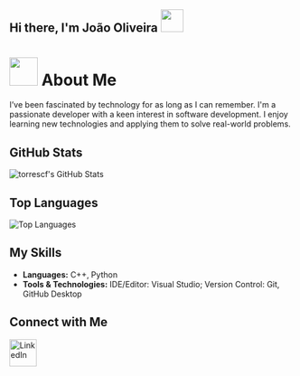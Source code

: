 ## Hi there, I'm João Oliveira <img src="https://raw.githubusercontent.com/innng/innng/master/assets/kyubey.gif" height="40" />

 # <img src="https://media.giphy.com/media/VgCDAzcKvsR6OM0uWg/giphy.gif" width="50"> About Me

I’ve been fascinated by technology for as long as I can remember. I'm a passionate developer with a keen interest in software development. I enjoy learning new technologies and applying them to solve real-world problems.

## GitHub Stats

![torrescf's GitHub Stats](https://github-readme-stats.vercel.app/api?username=torrescf&show_icons=true&theme=radical)

## Top Languages 

![Top Languages](https://github-readme-stats.vercel.app/api/top-langs/?username=torrescf&layout=compact&theme=radical)

## My Skills

- **Languages:** C++, Python
- **Tools & Technologies:** IDE/Editor: Visual Studio; Version Control: Git, GitHub Desktop

## Connect with Me

 <a href="https://www.linkedin.com/in/joaopedrooliveiradejesusmachado/">
    <img alt="LinkedIn" title="LinkedIn" height="48" width="48" src="https://cdn.simpleicons.org/linkedin"></a>

<!--
**torrescf/torrescf** is a ✨ _special_ ✨ repository because its `README.md` (this file) appears on your GitHub profile.
-->

